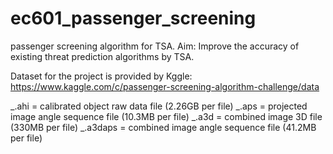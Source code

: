 # ec601_passenger_screening
passenger screening algorithm for TSA. Aim: Improve the accuracy of existing threat prediction algorithms by TSA.

Dataset for the project is provided by Kggle: https://www.kaggle.com/c/passenger-screening-algorithm-challenge/data

_.ahi = calibrated object raw data file (2.26GB per file)
_.aps = projected image angle sequence file (10.3MB per file)
_.a3d = combined image 3D file (330MB per file)
_.a3daps = combined image angle sequence file (41.2MB per file)

